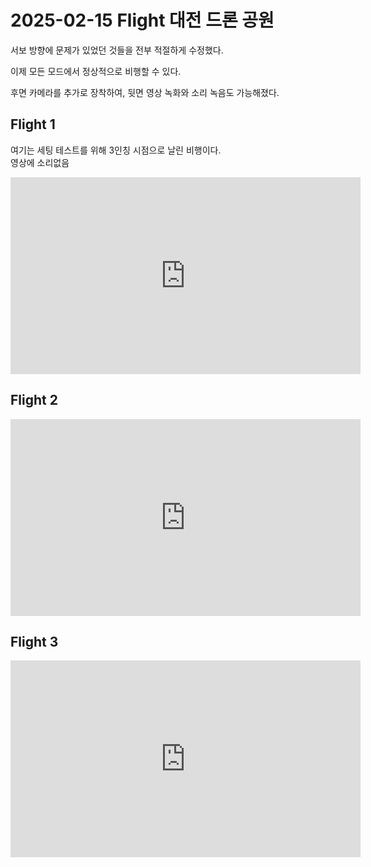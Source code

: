 # 2025-02-15 Flight 대전 드론 공원

서보 방향에 문제가 있었던 것들을 전부 적절하게 수정했다.

이제 모든 모드에서 정상적으로 비행할 수 있다.

후면 카메라를 추가로 장착하여, 뒷면 영상 녹화와 소리 녹음도 가능해졌다.

## Flight 1
여기는 세팅 테스트를 위해 3인칭 시점으로 날린 비행이다.  
영상에 소리없음
<iframe width="560" height="315" src="https://www.youtube.com/embed/PHqesPmQTQI?si=e-aVM20Q1iIHl6WB" title="YouTube video player" frameborder="0" allow="accelerometer; autoplay; clipboard-write; encrypted-media; gyroscope; picture-in-picture; web-share" referrerpolicy="strict-origin-when-cross-origin" allowfullscreen></iframe>


## Flight 2
<iframe width="560" height="315" src="https://www.youtube.com/embed/RBMdfOBVL8A?si=IOAyQvtW1fL4_62x" title="YouTube video player" frameborder="0" allow="accelerometer; autoplay; clipboard-write; encrypted-media; gyroscope; picture-in-picture; web-share" referrerpolicy="strict-origin-when-cross-origin" allowfullscreen></iframe>

## Flight 3
<iframe width="560" height="315" src="https://www.youtube.com/embed/vmIl3-Y5jt0?si=ArB-ga3vgdnhHO99" title="YouTube video player" frameborder="0" allow="accelerometer; autoplay; clipboard-write; encrypted-media; gyroscope; picture-in-picture; web-share" referrerpolicy="strict-origin-when-cross-origin" allowfullscreen></iframe>
